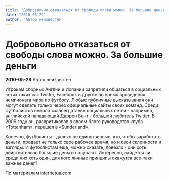 ```yaml
---
title: "Добровольно отказаться от свободы слова можно. За большие деньги"
date: "2010-05-29"
author: "Автор неизвестен"
---
```


# Добровольно отказаться от свободы слова можно. За большие деньги

**2010-05-29** Автор неизвестен

Игрокам сборных Англии и Испании запретили общаться в социальных сетях таких как Twitter, Facebook и другие во время проведения чемпионата мира по футболу. Любые публичные высказывания они могут сделать только через официальные сайты своих команд. Среди футболистов немало «завсегдатаев» социальных сетей - например, английский нападающий Даррен Бент - большой любитель Twitter. В 2009 году он, раскритиковав в своем блоге руководство клуба «Tottenham», перешел в «Sunderland».

Конечно, футболисты - далеко не единственные, кто, чтобы заработать деньги, продает не только свое рабочее время, но и свои склонности и взгляды. И футболистам еще, можно сказать, повезло - они хоть действительно большие деньги получают. Интересно, найдется ли среди них хоть один, для кого личные принципы окажутся все-таки важнее денег?

По материалам internetua.com